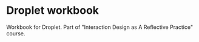 # Droplet workbook

Workbook for Droplet. Part of "Interaction Design as A Reflective Practice" course.

